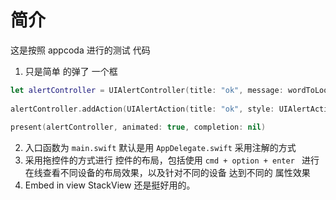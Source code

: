 
# 简介
 这是按照 appcoda 进行的测试 代码

1. 只是简单 的弹了 一个框
```Swift
let alertController = UIAlertController(title: "ok", message: wordToLookup, preferredStyle: UIAlertController.Style.alert);
           
alertController.addAction(UIAlertAction(title: "ok", style: UIAlertAction.Style.default, handler: nil))
           
present(alertController, animated: true, completion: nil)
```
2.  入口函数为 `main.swift`  默认是用 `AppDelegate.swift` 采用注解的方式
3. 采用拖控件的方式进行 控件的布局，包括使用 `cmd + option + enter ` 进行 在线查看不同设备的布局效果，以及针对不同的设备 达到不同的 属性效果
4. Embed in view  StackView 还是挺好用的。
